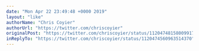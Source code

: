 ```yaml
---
date: "Mon Apr 22 23:49:48 +0000 2019"
layout: "like"
authorName: "Chris Coyier"
authorUrl: "https://twitter.com/chriscoyier"
originalPost: "https://twitter.com/chriscoyier/status/1120474815800991746"
inReplyTo: "https://twitter.com/chriscoyier/status/1120474560963514370"
---
```

